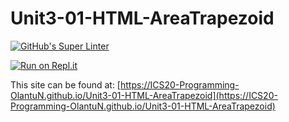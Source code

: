 # Unit3-01-HTML-AreaTrapezoid
[![GitHub's Super Linter](https://github.com/ICS20-Programming-OlantuN/Unit3-01-HTML-AreaTrapezoid/workflows/GitHub's%20Super%20Linter/badge.svg)](https://github.com/ICS20-Programming-OlantuN/Unit3-01-HTML-AreaTrapezoid/actions)


[![Run on Repl.it](https://repl.it/badge/github/ICS20-Programming-OlantuN/Unit3-01-HTML-AreaTrapezoid)](https://repl.it/github/ICS20-Programming-OlantuN/Unit3-01-HTML-AreaTrapezoid)


This site can be found at: [https://ICS20-Programming-OlantuN.github.io/Unit3-01-HTML-AreaTrapezoid](https://ICS20-Programming-OlantuN.github.io/Unit3-01-HTML-AreaTrapezoid)